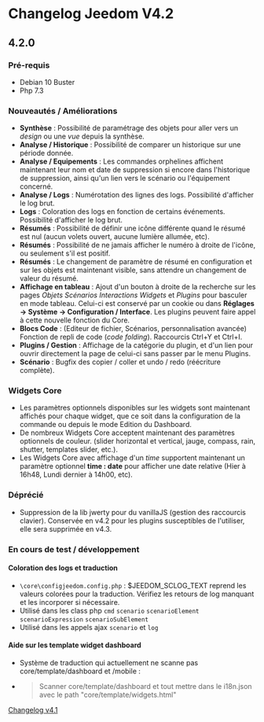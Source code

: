 # Changelog Jeedom V4.2

## 4.2.0

### Pré-requis

- Debian 10 Buster
- Php 7.3

### Nouveautés / Améliorations

- **Synthèse** : Possibilité de paramétrage des objets pour aller vers un *design* ou une *vue* depuis la synthèse.
- **Analyse / Historique** : Possibilité de comparer un historique sur une période donnée.
- **Analyse / Equipements** : Les commandes orphelines affichent maintenant leur nom et date de suppression si encore dans l'historique de suppression, ainsi qu'un lien vers le scénario ou l'équipement concerné.
- **Analyse / Logs** : Numérotation des lignes des logs. Possibilité d'afficher le log brut.
- **Logs** : Coloration des logs en fonction de certains événements. Possibilité d'afficher le log brut.
- **Résumés** : Possibilité de définir une icône différente quand le résumé est nul (aucun volets ouvert, aucune lumière allumée, etc).
- **Résumés** : Possibilité de ne jamais afficher le numéro à droite de l'icône, ou seulement s'il est positif.
- **Résumés** : Le changement de paramètre de résumé en configuration et sur les objets est maintenant visible, sans attendre un changement de valeur du résumé.
- **Affichage en tableau** : Ajout d'un bouton à droite de la recherche sur les pages *Objets* *Scénarios* *Interactions* *Widgets* et *Plugins* pour basculer en mode tableau. Celui-ci est conservé par un cookie ou dans **Réglages → Système → Configuration / Interface**. Les plugins peuvent faire appel à cette nouvelle fonction du Core.
- **Blocs Code** : (Editeur de fichier, Scénarios, personnalisation avancée) Fonction de repli de code (*code folding*). Raccourcis Ctrl+Y et Ctrl+I.
- **Plugins / Gestion** : Affichage de la catégorie du plugin, et d'un lien pour ouvrir directement la page de celui-ci sans passer par le menu Plugins.
- **Scénario** : Bugfix des copier / coller et undo / redo (réécriture complète).

### Widgets Core

- Les paramètres optionnels disponibles sur les widgets sont maintenant affichés pour chaque widget, que ce soit dans la configuration de la commande ou depuis le mode Edition du Dashboard.
- De nombreux Widgets Core acceptent maintenant des paramètres optionnels de couleur. (slider horizontal et vertical, jauge, compass, rain, shutter, templates slider, etc.).
- Les Widgets Core avec affichage d'un *time* supportent maintenant un paramètre optionnel **time : date** pour afficher une date relative (Hier à 16h48, Lundi dernier à 14h00, etc).

### Déprécié

- Suppression de la lib jwerty pour du vanillaJS (gestion des raccourcis clavier). Conservée en v4.2 pour les plugins susceptibles de l'utiliser, elle sera supprimée en v4.3.

### En cours de test / développement

#### Coloration des logs et traduction

- `\core\configjeedom.config.php` : $JEEDOM_SCLOG_TEXT reprend les valeurs colorées pour la traduction. Vérifiez les retours de log manquant et les incorporer si nécessaire.
- Utilisé dans les class php `cmd` `scenario` `scenarioElement` `scenarioExpression` `scenarioSubElement`
- Utilisé dans les appels ajax `scenario` et `log`

#### Aide sur les template widget dashboard

- Système de traduction qui actuellement ne scanne pas core/template/dashboard et /mobile :
- > Scanner core/template/dashboard et tout mettre dans le i18n.json avec le path "core\/template\/widgets.html"



[Changelog v4.1](/fr_FR/core/4.1/changelog)
